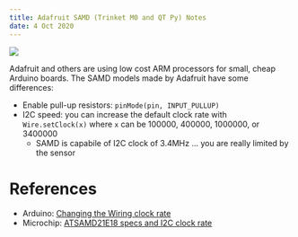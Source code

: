 ```yaml
---
title: Adafruit SAMD (Trinket M0 and QT Py) Notes
date: 4 Oct 2020
---
```


![](https://cdn-shop.adafruit.com/970x728/4600-06.jpg)

Adafruit and others are using low cost ARM processors for small, cheap 
Arduino boards. The SAMD models made by Adafruit have some differences:

- Enable pull-up resistors: `pinMode(pin, INPUT_PULLUP)`
- I2C speed: you can increase the default clock rate with `Wire.setClock(x)`
where `x` can be 100000, 400000, 1000000, or 3400000
    - SAMD is capabile of I2C clock of 3.4MHz ... you are really limited by the sensor

# References

- Arduino: [Changing the Wiring clock rate](https://www.arduino.cc/en/Reference/WireSetClock)
- Microchip: [ATSAMD21E18 specs and I2C clock rate](https://www.microchip.com/wwwproducts/en/ATSAMD21E18#additional-features)
